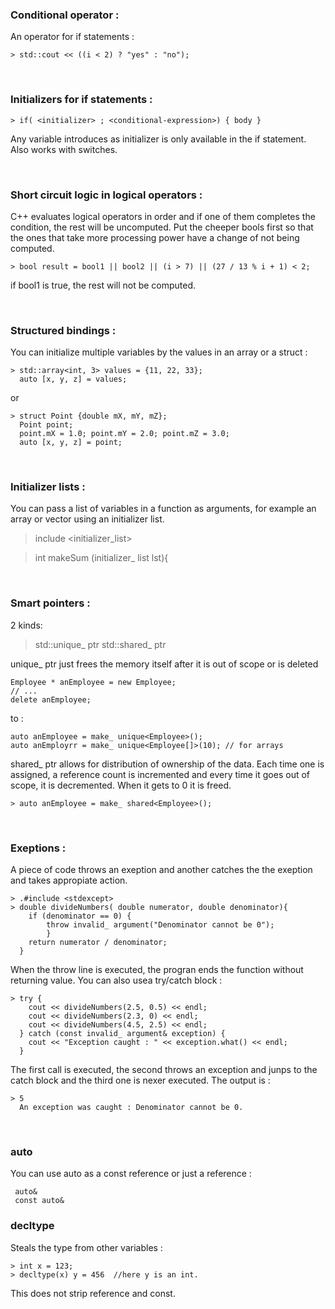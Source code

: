 
### Conditional operator :

An operator for if statements :
```
> std::cout << ((i < 2) ? "yes" : "no");
```
&nbsp;

### Initializers for if statements :
```
> if( <initializer> ; <conditional-expression>) { body }
```
Any variable introduces as initializer is only available in the if statement.
Also works with switches.


&nbsp;

### Short circuit logic in logical operators :

C++ evaluates logical operators in order and if one of them completes the condition, the rest will be uncomputed.
Put the cheeper bools first so that the ones that take more processing power have a change of not being computed.
```
> bool result = bool1 || bool2 || (i > 7) || (27 / 13 % i + 1) < 2;
```
if bool1 is true, the rest will not be computed.

&nbsp;

### Structured bindings :

You can initialize multiple variables by the values in an array or a struct :
```
> std::array<int, 3> values = {11, 22, 33};
  auto [x, y, z] = values;
```
or
```
> struct Point {double mX, mY, mZ};
  Point point;
  point.mX = 1.0; point.mY = 2.0; point.mZ = 3.0;
  auto [x, y, z] = point;
```

&nbsp;

### Initializer lists :

You can pass a list of variables in a function as arguments, for example an array or vector using an initializer list.

> include <initializer_list>

> int makeSum (initializer_ list<int> lst){

&nbsp;

### Smart pointers :

2 kinds:
> std::unique_ ptr
> std::shared_ ptr

unique_ ptr just frees the memory itself after it is out of scope or is deleted
```
Employee * anEmployee = new Employee;
// ...
delete anEmployee;
```
to :
```
auto anEmployee = make_ unique<Employee>();
auto anEmployrr = make_ unique<Employee[]>(10); // for arrays
```
shared_ ptr allows for distribution of ownership of the data. Each time one is assigned, a reference count is incremented and every time it goes out of scope, it is decremented. When it gets to 0 it is freed.
```
> auto anEmployee = make_ shared<Employee>();
```
&nbsp;

### Exeptions :

A piece of code throws an exeption and another catches the the exeption and takes appropiate action.
```
> .#include <stdexcept> 
> double divideNumbers( double numerator, double denominator){
	if (denominator == 0) {
		throw invalid_ argument("Denominator cannot be 0");
		}
	return numerator / denominator;
  }
```
When the throw line is executed, the progran ends the function without returning value.
You can also usea try/catch block :
```
> try {
	cout << divideNumbers(2.5, 0.5) << endl;
	cout << divideNumbers(2.3, 0) << endl;
	cout << divideNumbers(4.5, 2.5) << endl;
  } catch (const invalid_ argument& exception) {
	cout << "Exception caught : " << exception.what() << endl;
  }
```

The first call is executed, the second throws an exception and junps to the catch block and the third one is nexer executed. The output is :
```
> 5
  An exception was caught : Denominator cannot be 0.
```
&nbsp;

### auto

You can use auto as a const reference or just a reference :
```
 auto&
 const auto&
```

### decltype

Steals the type from other variables :
```
> int x = 123;
> decltype(x) y = 456  //here y is an int.
```
This does not strip reference and const.



